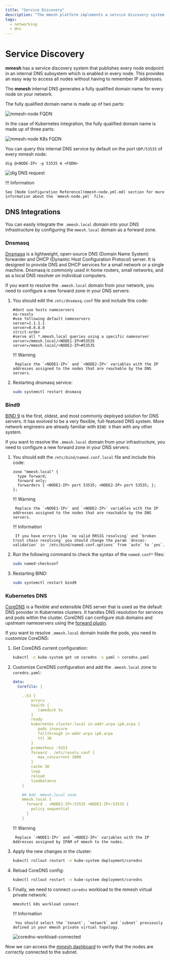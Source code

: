 ```yaml
---
title: "Service Discovery"
description: "The mmesh platform implements a service discovery system that publishes every endpoint on an internal DNS subsystem with the '.mmesh.local' domain suffix."
tags:
  - networking
  - dns
---
```


# Service Discovery

**mmesh** has a service discovery system that publishes every node endpoint in an internal DNS subsystem which is enabled in every node. This provides an easy way to access all nodes without having to remember IP addresses.

The **mmesh** internal DNS generates a fully qualified domain name for every node on your network. 

The fully qualified domain name is made up of two parts:

![mmesh-node FQDN](assets/images/mmesh-node-fqdn.png)

In the case of Kubernetes integration, the fully qualified domain name is made up of three parts:

![mmesh-node K8s FQDN](assets/images/mmesh-k8s-fqdn.png)

You can query this internal DNS service by default on the port `UDP/53535` of every mmesh node:

```
dig @<NODE-IP> -p 53535 A <FQDN>
```
![dig DNS request](assets/images/dig-dns-request.png)

!!! Information

    See [Node Configuration Reference](mmesh-node.yml.md) section for more information about the `mmesh-node.yml` file.

## DNS Integrations

You can easily integrate the `.mmesh.local` domain into your DNS infrastructure by configuring the `mmesh.local` domain as a forward zone.

### Dnsmasq

[Dnsmasq](https://thekelleys.org.uk/dnsmasq/doc.html) is a lightweight, open-source DNS (Domain Name System) forwarder and DHCP (Dynamic Host Configuration Protocol) server. It is designed to provide DNS and DHCP services for a small network or a single machine. Dnsmasq is commonly used in home routers, small networks, and as a local DNS resolver on individual computers.

If you want to resolve the `.mmesh.local` domain from your network, you need to configure a new forward zone in your DNS servers:

1. You should edit the `/etc/dnsmasq.conf` file and include this code:

    ```
    #dont use hosts nameservers
    no-resolv
    #use following default nameservers
    server=1.1.1.1
    server=8.8.8.8
    strict-order
    #serve all *.mmesh.local queries using a specific nameserver 
    server=/mmesh.local/<NODE1-IP>#53535
    server=/mmesh.local/<NODE2-IP>#53535
    ``` 
    !!! Warning 

        Replace the `<NODE1-IP>` and `<NODE2-IP>` variables with the IP addresses assigned to the nodes that are reachable by the DNS servers.

2. Restarting dnsmasq service:
    
    ``` bash
    sudo systemctl restart dnsmasq
    ```

### Bind9

[BIND 9](https://www.isc.org/bind/) is the first, oldest, and most commonly deployed solution for DNS servers. It has evolved to be a very flexible, full-featured DNS system. More network engineers are already familiar with `BIND 9` than with any other system.

If you want to resolve the `.mmesh.local` domain from your infrastructure, you need to configure a new forward zone in your DNS servers:

1. You should edit the `/etc/bind/named.conf.local` file and include this code:

    ```
    zone "mmesh.local" {
      type forward;
      forward only;
      forwarders { <NODE1-IP> port 53535; <NODE2-IP> port 53535; };
    };
    ```

    !!! Warning 
  
        Replace the `<NODE1-IP>` and `<NODE2-IP>` variables with the IP addresses assigned to the nodes that are reachable by the DNS servers.

    !!! Information
    
        If you have errors like `no valid RRSIG resolving` and `broken trust chain resolving` you should change the param `dnssec-validation` in `/etc/bind/named.conf.options` from `auto` to `yes`.

2. Run the following command to check the syntax of the `named.conf*` files:

    ``` bash
    sudo named-checkconf
    ```

3. Restarting BIND:
   
    ``` bash
    sudo systemctl restart bind9
    ```

### Kubernetes DNS

[CoreDNS](https://coredns.io/) is a flexible and extensible DNS server that is used as the default DNS provider in Kubernetes clusters. It handles DNS resolution for services and pods within the cluster. CoreDNS can configure stub domains and upstream nameservers using the [forward plugin](https://coredns.io/plugins/forward/).

If you want to resolve `.mmesh.local` domain inside the pods, you need to customize CoreDNS:

1. Get CoreDNS current configuration:

    ```bash
    kubectl -n kube-system get cm coredns -o yaml > coredns.yaml
    ```

2. Customize CoreDNS configuration and add the `.mmesh.local` zone to `coredns.yaml`:

    ``` yaml
    data:
      Corefile: |

        .:53 {
            errors
            health {
               lameduck 5s
            }
            ready
            kubernetes cluster.local in-addr.arpa ip6.arpa {
               pods insecure
               fallthrough in-addr.arpa ip6.arpa
               ttl 30
            }
            prometheus :9153
            forward . /etc/resolv.conf {
               max_concurrent 1000
            }
            cache 30
            loop
            reload
            loadbalance
        }

        ## Add .mmesh.local zone
        mmesh.local {
          forward . <NODE1-IP>:53535 <NODE1-IP>:53535 {
            policy sequential
          }
        }
    ```

    !!! Warning 
  
        Replace `<NODE1-IP>` and `<NODE2-IP>` variables with the IP Addresses assigned by IPAM of mmesh to the nodes.

3. Apply the new changes in the cluster:

    ```bash
    kubectl rollout restart -n kube-system deployment/coredns
    ```

4. Reload CoreDNS config:

    ```bash
    kubectl rollout restart -n kube-system deployment/coredns
    ```

5. Finally, we need to connect `coredns` workload to the mmesh virtual private network:

    ```bash
    mmeshctl k8s workload connect
    ```

    !!! Information
        
        You should select the `tenant`, `network` and `subnet` previously defined in your mmesh private virtual topology.

    ![coredns-workload-connected](assets/images/coredns-connected.png)


Now we can access the [mmesh dashboard](https://mmesh.io/app) to verify that the nodes are correctly connected to the subnet. 